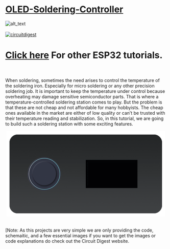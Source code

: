 # [OLED-Soldering-Controller](https://circuitdigest.com/microcontroller-projects/)

<img src="https://github.com/Circuit-Digest/OLED-Soldering-Controller/blob/4de3032264173edb1585b04cd115d8197a83e01e/Title%20image.png" width="" alt="alt_text" title="image_tooltip">
<br>

<br>
<a href="https://circuitdigest.com/tags/ESP32"><img src="https://img.shields.io/static/v1?label=&labelColor=505050&message=ESP32 Tutorials Circuit Digest&color=%230076D6&style=social&logo=google-chrome&logoColor=%230076D6" alt="circuitdigest"/></a>
<br>

[<h1>Click here](https://circuitdigest.com/tags/ESP32) For other ESP32 tutorials.</h1>


<br>
<br>
When soldering, sometimes the need arises to control the temperature of the soldering iron. Especially for micro soldering or any other precision soldering job. It is important to keep the temperature under control because overheating may damage sensitive semiconductor parts. That is where a temperature-controlled soldering station comes to play. But the problem is that these are not cheap and not affordable for many hobbyists. The cheap ones available in the market are either of low quality or can’t be trusted with their temperature reading and stabilization. So, in this tutorial, we are going to build such a soldering station with some exciting features.
<p align="center">
<img src="https://github.com/Circuit-Digest/OLED-Soldering-Controller/blob/727c007e7173dcf8ff0b65e47d2f05577fcc15be/gif.gif" width="" alt="alt_text" title="image_tooltip">
</p>
<br>
[Note: As this projects are very simple we are only providing the code, schemaitic, and a few essential images if you want to get the images or code explanations do check out the Circuit Digest website.
<br>
<br>
